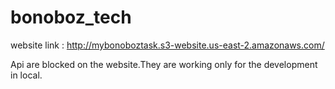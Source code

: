 # bonoboz_tech

website link : 
http://mybonoboztask.s3-website.us-east-2.amazonaws.com/

Api are blocked on the website.They are working only for the development in local.
